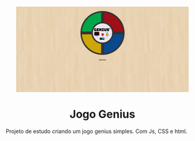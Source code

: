 

<h1 align="center">
<br>
  <img src="./Genius.png" alt="Jogo Genius" width="450">
<br>
<br>
Jogo Genius
</h1>

<p>
Projeto de estudo criando um jogo genius simples. Com Js, CSS e html.
</p>
